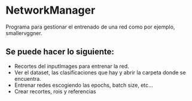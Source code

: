 # NetworkManager

Programa para gestionar el entrenado de una red como por ejemplo, smallervggner. 

## Se puede hacer lo siguiente:
- Recortes del inputImages para entrenar la red.
- Ver el dataset, las clasificaciones que hay y abrir la carpeta donde se encuentra.
- Entrenar redes escogiendo las epochs, batch size, etc...
- Crear recortes, rois y referencias
